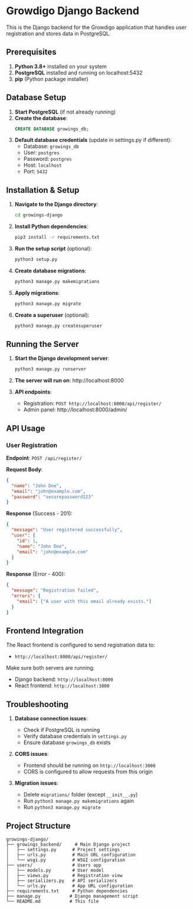 # Growdigo Django Backend

This is the Django backend for the Growdigo application that handles user registration and stores data in PostgreSQL.

## Prerequisites

1. **Python 3.8+** installed on your system
2. **PostgreSQL** installed and running on localhost:5432
3. **pip** (Python package installer)

## Database Setup

1. **Start PostgreSQL** (if not already running)
2. **Create the database**:
   ```sql
   CREATE DATABASE growings_db;
   ```
3. **Default database credentials** (update in settings.py if different):
   - Database: `growings_db`
   - User: `postgres`
   - Password: `postgres`
   - Host: `localhost`
   - Port: `5432`

## Installation & Setup

1. **Navigate to the Django directory**:
   ```bash
   cd growings-django
   ```

2. **Install Python dependencies**:
   ```bash
   pip3 install -r requirements.txt
   ```

3. **Run the setup script** (optional):
   ```bash
   python3 setup.py
   ```

4. **Create database migrations**:
   ```bash
   python3 manage.py makemigrations
   ```

5. **Apply migrations**:
   ```bash
   python3 manage.py migrate
   ```

6. **Create a superuser** (optional):
   ```bash
   python3 manage.py createsuperuser
   ```

## Running the Server

1. **Start the Django development server**:
   ```bash
   python3 manage.py runserver
   ```

2. **The server will run on**: http://localhost:8000

3. **API endpoints**:
   - Registration: `POST http://localhost:8000/api/register/`
   - Admin panel: http://localhost:8000/admin/

## API Usage

### User Registration

**Endpoint**: `POST /api/register/`

**Request Body**:
```json
{
  "name": "John Doe",
  "email": "john@example.com",
  "password": "securepassword123"
}
```

**Response** (Success - 201):
```json
{
  "message": "User registered successfully",
  "user": {
    "id": 1,
    "name": "John Doe",
    "email": "john@example.com"
  }
}
```

**Response** (Error - 400):
```json
{
  "message": "Registration failed",
  "errors": {
    "email": ["A user with this email already exists."]
  }
}
```

## Frontend Integration

The React frontend is configured to send registration data to:
- `http://localhost:8000/api/register/`

Make sure both servers are running:
- Django backend: `http://localhost:8000`
- React frontend: `http://localhost:3000`

## Troubleshooting

1. **Database connection issues**:
   - Check if PostgreSQL is running
   - Verify database credentials in `settings.py`
   - Ensure database `growings_db` exists

2. **CORS issues**:
   - Frontend should be running on `http://localhost:3000`
   - CORS is configured to allow requests from this origin

3. **Migration issues**:
   - Delete `migrations/` folder (except `__init__.py`)
   - Run `python3 manage.py makemigrations` again
   - Run `python3 manage.py migrate`

## Project Structure

```
growings-django/
├── growings_backend/     # Main Django project
│   ├── settings.py      # Project settings
│   ├── urls.py          # Main URL configuration
│   └── wsgi.py          # WSGI configuration
├── users/               # Users app
│   ├── models.py        # User model
│   ├── views.py         # Registration view
│   ├── serializers.py   # API serializers
│   └── urls.py          # App URL configuration
├── requirements.txt     # Python dependencies
├── manage.py           # Django management script
└── README.md           # This file
``` 